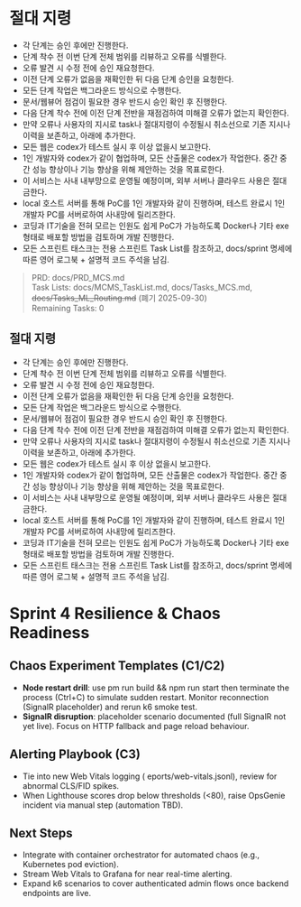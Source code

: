 # 절대 지령
- 각 단계는 승인 후에만 진행한다.
- 단계 착수 전 이번 단계 전체 범위를 리뷰하고 오류를 식별한다.
- 오류 발견 시 수정 전에 승인 재요청한다.
- 이전 단계 오류가 없음을 재확인한 뒤 다음 단계 승인을 요청한다.
- 모든 단계 작업은 백그라운드 방식으로 수행한다.
- 문서/웹뷰어 점검이 필요한 경우 반드시 승인 확인 후 진행한다.
- 다음 단계 착수 전에 이전 단계 전반을 재점검하여 미해결 오류가 없는지 확인한다.
- 만약 오류나 사용자의 지시로 task나 절대지령이 수정될시 취소선으로 기존 지시나 이력을 보존하고, 아래에 추가한다.
- 모든 웹은 codex가 테스트 실시 후 이상 없을시 보고한다.
- 1인 개발자와 codex가 같이 협업하며, 모든 산출물은 codex가 작업한다. 중간 중간 성능 향상이나 기능 향상을 위해 제안하는 것을 목표로한다.
- 이 서비스는 사내 내부망으로 운영될 예정이며, 외부 서버나 클라우드 사용은 절대 금한다.
- local 호스트 서버를 통해 PoC를 1인 개발자와 같이 진행하며, 테스트 완료시 1인 개발자 PC를 서버로하여 사내망에 릴리즈한다.
- 코딩과 IT기술을 전혀 모르는 인원도 쉽게 PoC가 가능하도록 Docker나 기타 exe 형태로 배포할 방법을 검토하며 개발 진행한다.
- 모든 스프린트 태스크는 전용 스프린트 Task List를 참조하고, docs/sprint 명세에 따른 영어 로그북 + 설명적 코드 주석을 남김.

> PRD: docs/PRD_MCS.md  
> Task Lists: docs/MCMS_TaskList.md, docs/Tasks_MCS.md, ~~docs/Tasks_ML_Routing.md~~ (폐기 2025-09-30)  
> Remaining Tasks: 0

## 절대 지령
- 각 단계는 승인 후에만 진행한다.
- 단계 착수 전 이번 단계 전체 범위를 리뷰하고 오류를 식별한다.
- 오류 발견 시 수정 전에 승인 재요청한다.
- 이전 단계 오류가 없음을 재확인한 뒤 다음 단계 승인을 요청한다.
- 모든 단계 작업은 백그라운드 방식으로 수행한다.
- 문서/웹뷰어 점검이 필요한 경우 반드시 승인 확인 후 진행한다.
- 다음 단계 착수 전에 이전 단계 전반을 재점검하여 미해결 오류가 없는지 확인한다.
- 만약 오류나 사용자의 지시로 task나 절대지령이 수정될시 취소선으로 기존 지시나 이력을 보존하고, 아래에 추가한다.
- 모든 웹은 codex가 테스트 실시 후 이상 없을시 보고한다.
- 1인 개발자와 codex가 같이 협업하며, 모든 산출물은 codex가 작업한다. 중간 중간 성능 향상이나 기능 향상을 위해 제안하는 것을 목표로한다.
- 이 서비스는 사내 내부망으로 운영될 예정이며, 외부 서버나 클라우드 사용은 절대 금한다.
- local 호스트 서버를 통해 PoC를 1인 개발자와 같이 진행하며, 테스트 완료시 1인 개발자 PC를 서버로하여 사내망에 릴리즈한다.
- 코딩과 IT기술을 전혀 모르는 인원도 쉽게 PoC가 가능하도록 Docker나 기타 exe 형태로 배포할 방법을 검토하며 개발 진행한다.
- 모든 스프린트 태스크는 전용 스프린트 Task List를 참조하고, docs/sprint 명세에 따른 영어 로그북 + 설명적 코드 주석을 남김.
# Sprint 4 Resilience & Chaos Readiness

## Chaos Experiment Templates (C1/C2)
- **Node restart drill**: use 
pm run build && npm run start then terminate the process (Ctrl+C) to simulate sudden restart. Monitor reconnection (SignalR placeholder) and rerun k6 smoke test.
- **SignalR disruption**: placeholder scenario documented (full SignalR not yet live). Focus on HTTP fallback and page reload behaviour.

## Alerting Playbook (C3)
- Tie into new Web Vitals logging (
eports/web-vitals.jsonl), review for abnormal CLS/FID spikes.
- When Lighthouse scores drop below thresholds (<80), raise OpsGenie incident via manual step (automation TBD).

## Next Steps
- Integrate with container orchestrator for automated chaos (e.g., Kubernetes pod eviction).
- Stream Web Vitals to Grafana for near real-time alerting.
- Expand k6 scenarios to cover authenticated admin flows once backend endpoints are live.

